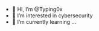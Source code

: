 - 👋 Hi, I’m @Typing0x
- 👀 I’m interested in cybersecurity
- 🌱 I’m currently learning ...
<!---
Typing0x/Typing0x is a ✨ special ✨ repository because its `README.md` (this file) appears on your GitHub profile.
You can click the Preview link to take a look at your changes.
--->
